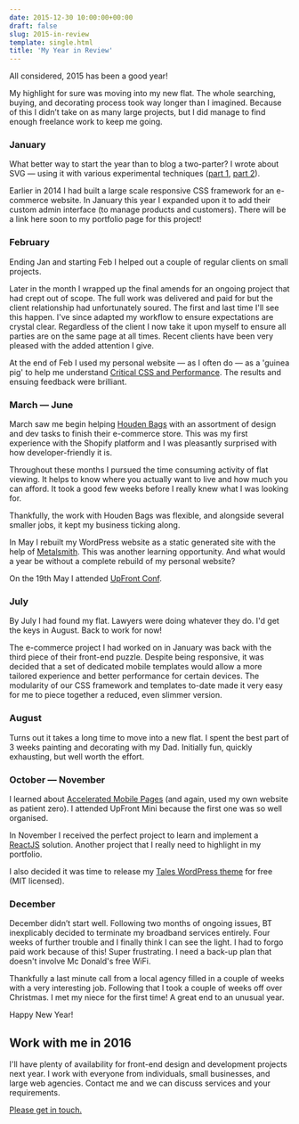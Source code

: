 ```yaml
---
date: 2015-12-30 10:00:00+00:00
draft: false
slug: 2015-in-review
template: single.html
title: 'My Year in Review'
---
```


All considered, 2015 has been a good year!

My highlight for sure was moving into my new flat. The whole searching, buying, and decorating process took way longer than I imagined. Because of this I didn’t take on as many large projects, but I did manage to find enough freelance work to keep me going.

### January

What better way to start the year than to blog a two-parter? I wrote about SVG — using it with various experimental techniques ([part 1](https://dbushell.com/2015/01/26/use-svg-part-1/), [part 2](https://dbushell.com/2015/01/30/use-svg-part-2/)).

Earlier in 2014 I had built a large scale responsive CSS framework for an e-commerce website. In January this year I expanded upon it to add their custom admin interface (to manage products and customers). There will be a link here soon to my portfolio page for this project!

### February

Ending Jan and starting Feb I helped out a couple of regular clients on small projects.

Later in the month I wrapped up the final amends for an ongoing project that had crept out of scope. The full work was delivered and paid for but the client relationship had unfortunately soured. The first and last time I'll see this happen. I've since adapted my workflow to ensure expectations are crystal clear. Regardless of the client I now take it upon myself to ensure all parties are on the same page at all times. Recent clients have been very pleased with the added attention I give.

At the end of Feb I used my personal website — as I often do — as a 'guinea pig' to help me understand [Critical CSS and Performance](https://dbushell.com/2015/02/19/critical-css-and-performance/). The results and ensuing feedback were brilliant.

### March — June

March saw me begin helping [Houden Bags](https://dbushell.com/2015/03/18/responsive-design-for-houden/) with an assortment of design and dev tasks to finish their e-commerce store. This was my first experience with the Shopify platform and I was pleasantly surprised with how developer-friendly it is.

Throughout these months I pursued the time consuming activity of flat viewing. It helps to know where you actually want to live and how much you can afford. It took a good few weeks before I really knew what I was looking for.

Thankfully, the work with Houden Bags was flexible, and alongside several smaller jobs, it kept my business ticking along.

In May I rebuilt my WordPress website as a static generated site with the help of [Metalsmith](https://dbushell.com/2015/05/11/wordpress-to-metalsmith/). This was another learning opportunity. And what would a year be without a complete rebuild of my personal website?

On the 19th May I attended [UpFront Conf](http://lanyrd.com/2015/upfrontconf/).

### July

By July I had found my flat. Lawyers were doing whatever they do. I'd get the keys in August. Back to work for now!

The e-commerce project I had worked on in January was back with the third piece of their front-end puzzle. Despite being responsive, it was decided that a set of dedicated mobile templates would allow a more tailored experience and better performance for certain devices. The modularity of our CSS framework and templates to-date made it very easy for me to piece together a reduced, even slimmer version.


### August

Turns out it takes a long time to move into a new flat. I spent the best part of 3 weeks painting and decorating with my Dad. Initially fun, quickly exhausting, but well worth the effort.

### October — November

I learned about [Accelerated Mobile Pages](https://dbushell.com/2015/10/20/accelerated-mobile-pages/) (and again, used my own website as patient zero). I attended UpFront Mini because the first one was so well organised.

In November I received the perfect project to learn and implement a [ReactJS](https://facebook.github.io/react/) solution. Another project that I really need to highlight in my portfolio.

I also decided it was time to release my [Tales WordPress theme](https://dbushell.com/2015/11/12/tales-wordpress-theme-now-free/) for free (MIT licensed).

### December

December didn’t start well. Following two months of ongoing issues, BT inexplicably decided to terminate my broadband services entirely. Four weeks of further trouble and I finally think I can see the light. I had to forgo paid work because of this! Super frustrating. I need a back-up plan that doesn't involve Mc Donald's free WiFi.

Thankfully a last minute call from a local agency filled in a couple of weeks with a very interesting job. Following that I took a couple of weeks off over Christmas. I met my niece for the first time! A great end to an unusual year.

Happy New Year!

## Work with me in 2016

I'll have plenty of availability for front-end design and development projects next year. I work with everyone from individuals, small businesses, and large web agencies. Contact me and we can discuss services and your requirements.

[Please get in touch.](https://dbushell.com/contact/)
